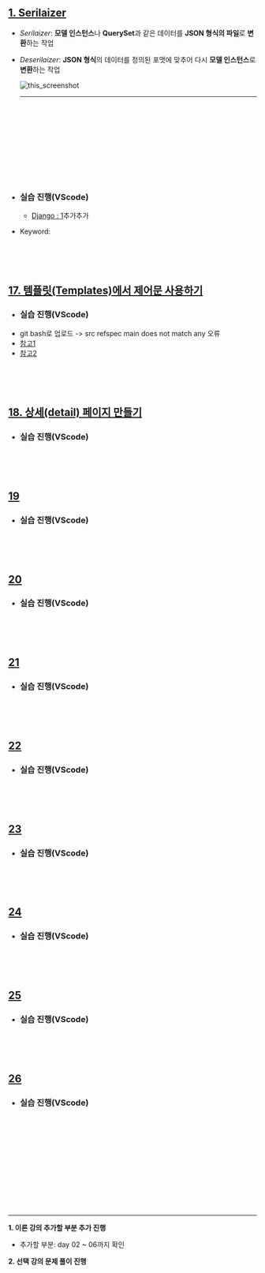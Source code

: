 ## <u>1. Serilaizer</u>

- _Serilaizer_: **모델 인스턴스**나 **QuerySet**과 같은 데이터를 **JSON 형식의 파일**로 **변환**하는 작업

- _Deserilaizer_: **JSON 형식**의 데이터를 정의된 포맷에 맞추어 다시 **모델 인스턴스**로 **변환**하는 작업

  ![this_screenshot](./img/1.PNG)

  ***

<br>
<br>
<br>
<br>
<br>
<br>
<br>
<br>
<br>

- ### 실습 진행(VScode)

  - [Django : 1]()추가추가

- Keyword:

<br>
<br>
<br>

## <u>17. 템플릿(Templates)에서 제어문 사용하기</u>

- ### 실습 진행(VScode)
- git bash로 업로드 -> src refspec main does not match any 오류
- [참고1](https://star992411.tistory.com/54)
- [참고2](https://daily50.tistory.com/334)

<br>
<br>
<br>

## <u>18. 상세(detail) 페이지 만들기</u>

- ### 실습 진행(VScode)

<br>
<br>
<br>

## <u>19</u>

- ### 실습 진행(VScode)

<br>
<br>
<br>

## <u>20</u>

- ### 실습 진행(VScode)

<br>
<br>
<br>

## <u>21</u>

- ### 실습 진행(VScode)

<br>
<br>
<br>

## <u>22</u>

- ### 실습 진행(VScode)

<br>
<br>
<br>

## <u>23</u>

- ### 실습 진행(VScode)

<br>
<br>
<br>

## <u>24</u>

- ### 실습 진행(VScode)

<br>
<br>
<br>

## <u>25</u>

- ### 실습 진행(VScode)

<br>
<br>
<br>

## <u>26</u>

- ### 실습 진행(VScode)

<br>
<br>
<br>

<br>
<br>
<br>
<br>
<br>
<br>
<br>
<br>

---

**1. 이론 강의 추가할 부분 추가 진행**

- 추가할 부분: day 02 ~ 06까지 확인

**2. 선택 강의 문제 풀이 진행**
